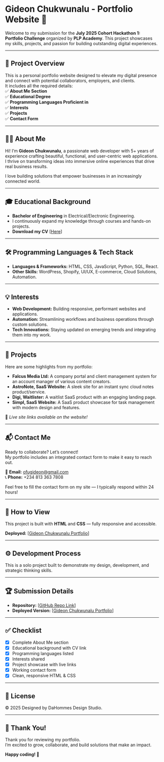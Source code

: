 
# Gideon Chukwunalu - Portfolio Website 🚀

Welcome to my submission for the **July 2025 Cohort Hackathon 1: Portfolio Challenge** organized by **PLP Academy**. This project showcases my skills, projects, and passion for building outstanding digital experiences.

---

## 🌟 Project Overview

This is a personal portfolio website designed to elevate my digital presence and connect with potential collaborators, employers, and clients.  
It includes all the required details:  
✅ **About Me Section**  
✅ **Educational Degree**  
✅ **Programming Languages Proficient in**  
✅ **Interests**  
✅ **Projects**  
✅ **Contact Form**

---

## 🧑‍💻 About Me

Hi! I’m **Gideon Chukwunalu**, a passionate web developer with 5+ years of experience crafting beautiful, functional, and user-centric web applications. I thrive on transforming ideas into immersive online experiences that drive real business results.

I love building solutions that empower businesses in an increasingly connected world.

---

## 🎓 Educational Background

- **Bachelor of Engineering** in Electrical/Electronic Engineering.  
- I continuously expand my knowledge through courses and hands-on projects.  
- **Download my CV** [[Here](https://gideonchukwunalu.netlify.app/cv/Gideon_CV.pdf)]

---

## 🛠️ Programming Languages & Tech Stack

- **Languages & Frameworks:** HTML, CSS, JavaScript, Python, SQL, React.
- **Other Skills:** WordPress, Shopify, UI/UX, E-commerce, Cloud Solutions, Automation.

---

## 💡 Interests

- **Web Development:** Building responsive, performant websites and applications.
- **Automation:** Streamlining workflows and business operations through custom solutions.
- **Tech Innovations:** Staying updated on emerging trends and integrating them into my work.

---

## 🚀 Projects

Here are some highlights from my portfolio:

- **Falcus Media Ltd:** A company portal and client management system for an account manager of various content creators.
- **AstroNote, SaaS Website:** A sleek site for an instant sync cloud notes product/service.
- **Digi, Waitlister:** A waitlist SaaS product with an engaging landing page.
- **Simpl, SaaS Website:** A SaaS product showcase for task management with modern design and features.

🔗 *Live site links available on the website!*

---

## 📬 Contact Me

Ready to collaborate? Let’s connect!  
My portfolio includes an integrated contact form to make it easy to reach out.

📧 **Email:** ofugideon@gmail.com  
📞 **Phone:** +234 813 363 7808

Feel free to fill the contact form on my site — I typically respond within 24 hours!

---

## 📁 How to View

This project is built with **HTML** and **CSS** — fully responsive and accessible.

**Deployed:** [[Gideon Chukwunalu Portfolio](https://gideonchukwunalu.netlify.app/)] 

---

## ⚙️ Development Process

This is a solo project built to demonstrate my design, development, and strategic thinking skills.

---

## 🏆 Submission Details

- **Repository:** [[GitHub Repo Link](https://github.com/DaHormes/PLP-Portfolio)] 
- **Deployed Version:** [[Gideon Chukwunalu Portfolio](https://gideonchukwunalu.netlify.app/)] 

---

## ✅ Checklist

- [x] Complete About Me section
- [x] Educational background with CV link
- [x] Programming languages listed
- [x] Interests shared
- [x] Project showcase with live links
- [x] Working contact form
- [x] Clean, responsive HTML & CSS

---

## 📜 License

© 2025 Designed by DaHommes Design Studio.

---

## 🙌 Thank You!

Thank you for reviewing my portfolio.  
I’m excited to grow, collaborate, and build solutions that make an impact.

**Happy coding! 🚀**
